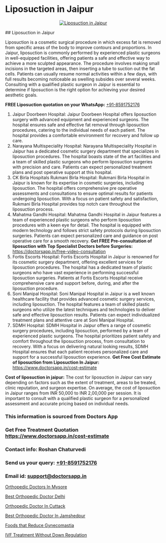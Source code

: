 # Liposuction in Jaipur

<p align="center">
  <a href="https://doctorsapp.co.in/uploads/treatment_image/Risks%20and%20benefits%20of%20liposuction.jpg">
    <img src="https://doctorsapp.co.in/treatment/liposuction" alt="Liposuction in Jaipur">
  </a>
</p>
## Liposuction in Jaipur

Liposuction is a cosmetic surgical procedure in which excess fat is removed from specific areas of the body to improve contours and proportions. In Jaipur, liposuction is commonly performed by experienced plastic surgeons in well-equipped facilities, offering patients a safe and effective way to achieve a more sculpted appearance. The procedure involves making small incisions in the targeted areas, then inserting a tube to suction out the fat cells. Patients can usually resume normal activities within a few days, with full results becoming noticeable as swelling subsides over several weeks. Consulting with a qualified plastic surgeon in Jaipur is essential to determine if liposuction is the right option for achieving your desired aesthetic goals.

**FREE Liposuction quotation on your WhatsApp:**  [+91-8591752176](https://api.whatsapp.com/send?phone=8591752176)

1) Jaipur Doorbeen Hospital:
Jaipur Doorbeen Hospital offers liposuction surgery with advanced equipment and experienced surgeons. The hospital ensures safe and effective fat removal through liposuction procedures, catering to the individual needs of each patient. The hospital provides a comfortable environment for recovery and follow up care.
2) Narayana Multispeciality Hospital:
Narayana Multispeciality Hospital in Jaipur has a dedicated cosmetic surgery department that specializes in liposuction procedures. The hospital boasts state of the art facilities and a team of skilled plastic surgeons who perform liposuction surgeries with precision and care. Patients can expect personalized treatment plans and post operative support at this hospital.
3) CK Birla Hospitals   Rukmani Birla Hospital:
Rukmani Birla Hospital in Jaipur is known for its expertise in cosmetic surgeries, including liposuction. The hospital offers comprehensive pre operative assessments and consultations to ensure optimal results for patients undergoing liposuction. With a focus on patient safety and satisfaction, Rukmani Birla Hospital provides top notch care throughout the liposuction process.
4) Mahatma Gandhi Hospital:
Mahatma Gandhi Hospital in Jaipur features a team of experienced plastic surgeons who perform liposuction procedures with a keen eye for detail. The hospital is equipped with modern technology and follows strict safety protocols during liposuction surgeries. Patients can expect personalized care and guidance on post operative care for a smooth recovery.
**Get FREE Pre-consultation of liposuction with Top Specialist Doctors before Surgeries:** https://doctorsapp.in/free-video-consultation
5) Fortis Escorts Hospital:
Fortis Escorts Hospital in Jaipur is renowned for its cosmetic surgery department, offering excellent services for liposuction procedures. The hospital has a dedicated team of plastic surgeons who have vast experience in performing successful liposuction surgeries. Patients at Fortis Escorts Hospital receive comprehensive care and support before, during, and after the liposuction procedure.
6) Soni Manipal Hospital:
Soni Manipal Hospital in Jaipur is a well known healthcare facility that provides advanced cosmetic surgery services, including liposuction. The hospital features a team of skilled plastic surgeons who utilize the latest techniques and technologies to deliver safe and effective liposuction results. Patients can expect individualized treatment plans and attentive care at Soni Manipal Hospital.
7) SDMH Hospital:
SDMH Hospital in Jaipur offers a range of cosmetic surgery procedures, including liposuction, performed by a team of experienced plastic surgeons. The hospital prioritizes patient safety and comfort throughout the liposuction process, from consultation to recovery. With a focus on delivering natural looking results, SDMH Hospital ensures that each patient receives personalized care and support for a successful liposuction experience.
**Get Free Cost Estimate of liposuction from Liposuction In Jaipur:** https://www.doctorsapp.in/cost-estimate

**Cost of liposuction in jaipur:**
The cost for liposuction in Jaipur can vary depending on factors such as the extent of treatment, areas to be treated, clinic reputation, and surgeon expertise. On average, the cost of liposuction in Jaipur ranges from INR 50,000 to INR 2,00,000 per session. It is important to consult with a qualified plastic surgeon for a personalized assessment and accurate pricing based on individual needs.

### This information is sourced from Doctors App 
### Get Free Treatment Quotation https://www.doctorsapp.in/cost-estimate
### Contact info: Roshan Chaturvedi 
### Send us your query: [+91-8591752176](https://api.whatsapp.com/send?phone=8591752176) 
### Email id: support@doctorsapp.in

[Orthopedic Doctors In Mysore](https://www.linkedin.com/pulse/orthopedic-doctors-mysore-doctorsapp-chittagong-iwnhe?trackingId=XXYbHa38RO29T6FbF6Nh%2FA%3D%3D&lipi=urn%3Ali%3Apage%3Ad_flagship3_company_admin%3BUjs5mcUZR9ewYOKOFkpg2w%3D%3D)

[Best Orthopedic Doctor Delhi](https://www.linkedin.com/pulse/best-orthopedic-doctor-delhi-doctorsapp-united-arab-emirates-xqfje?trackingId=DPcWUgjMNsH%2FwZnTRgKkvw%3D%3D&lipi=urn%3Ali%3Apage%3Ad_flagship3_company_admin%3BSXrbBuk4SwWZ8nIcZ2zSvw%3D%3D)

[Orthopedic Doctor In Cuttack](https://medium.com/@devenderrathi97/orthopedic-doctor-in-cuttack-eefbc6e5c43c)

[Best Orthopedic Doctor In Jamshedpur](https://medium.com/@akashbhatt14/best-orthopedic-doctor-in-jamshedpur-7765fce6b159)

[Foods that Reduce Gynecomastia](https://doctors-apps.github.io/doctorsapp/foods-that-reduce-gynecomastia)

[IVF Treatment Without Down Regulation](https://doctors-apps.github.io/doctorsapp/ivf-treatment-without-down-regulation)

